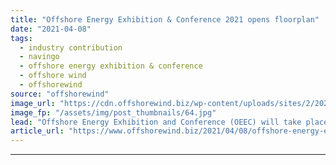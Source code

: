 ```yaml
---
title: "Offshore Energy Exhibition & Conference 2021 opens floorplan"
date: "2021-04-08"
tags: 
  - industry contribution
  - navingo
  - offshore energy exhibition & conference
  - offshore wind
  - offshorewind
source: "offshorewind"
image_url: "https://cdn.offshorewind.biz/wp-content/uploads/sites/2/2021/04/08154003/2.jpg"
image_fp: "/assets/img/post_thumbnails/64.jpg"
lead: "Offshore Energy Exhibition and Conference (OEEC) will take place at Amsterdam RAI on Tuesday"
article_url: "https://www.offshorewind.biz/2021/04/08/offshore-energy-exhibition-conference-2021-opens-floorplan/"
---
```


---
